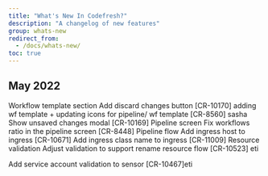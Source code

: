 ```yaml
---
title: "What's New In Codefresh?"
description: "A changelog of new features"
group: whats-new
redirect_from:
  - /docs/whats-new/
toc: true
---
```


## May 2022
Workflow template section
Add discard changes button [CR-10170]
adding wf template + updating icons for pipeline/ wf template [CR-8560] sasha
Show unsaved changes modal [CR-10169]
Pipeline screen 
Fix workflows ratio in the pipeline screen [CR-8448]
Pipeline flow 
Add ingress host to ingress [CR-10671]
Add ingress	 class name to ingress [CR-11009]
Resource validation 
Adjust validation to support rename resource flow [CR-10523] eti

Add service account validation to sensor [CR-10467]eti

